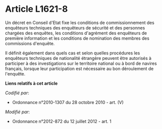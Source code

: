 # Article L1621-8

Un décret en Conseil d'Etat fixe les conditions de commissionnement des enquêteurs techniques des enquêteurs de sécurité et
des personnes chargées des enquêtes, les conditions d'agrément des enquêteurs de première information et les conditions de
nomination des membres des commissions d'enquête.

Il définit également dans quels cas et selon quelles procédures les enquêteurs techniques de nationalité étrangère peuvent
être autorisés à participer à des investigations sur le territoire national ou à bord de navires français, lorsque leur
participation est nécessaire au bon déroulement de l'enquête.

**Liens relatifs à cet article**

_Codifié par_:

  - Ordonnance n°2010-1307 du 28 octobre 2010 - art. (V)

_Modifié par_:

  - Ordonnance n°2012-872 du 12 juillet 2012 - art. 1
